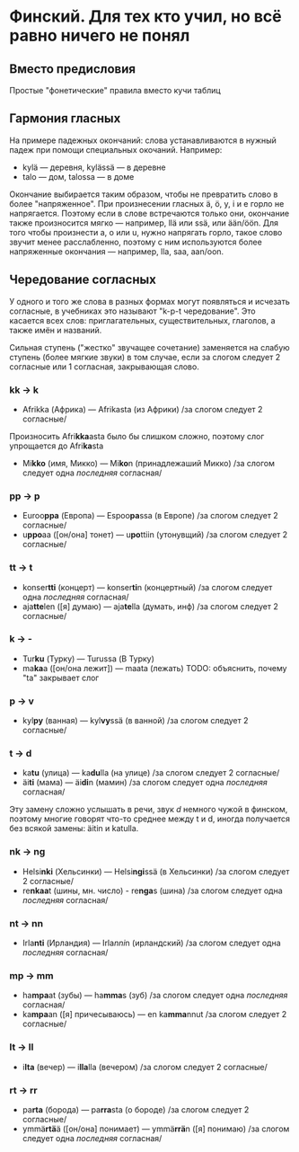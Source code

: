 # Финский. Для тех кто учил, но всё равно ничего не понял

## Вместо предисловия

Простые "фонетические" правила вместо кучи таблиц

## Гармония гласных

На примере падежных окончаний: слова устанавливаются в нужный падеж при помощи специальных окочаний. Например:

* kylä — деревня, kylässä — в деревне
* talo — дом, talossa — в доме

Окончание выбирается таким образом, чтобы не превратить слово в более "напряженное". При произнесении гласных ä, ö, y, i и e горло не напрягается. Поэтому если в слове встречаются только они, окончание также произносится мягко — например, llä или ssä, или ään/öön. Для того чтобы произнести a, o или u, нужно напрягать горло, такое слово звучит менее расслабленно, поэтому с ним используются более напряженные окончания — например, lla, saa, aan/oon.

## Чередование согласных

У одного и того же слова в разных формах могут появляться и исчезать согласные, в учебниках это называют "k-p-t чередование". Это касается всех слов: приглагательных, существительных, глаголов, а также имён и названий.

Сильная ступень ("жестко" звучащее сочетание) заменяется на слабую ступень (более мягкие звуки) в том случае, если за слогом следует 2 согласные или 1 согласная, закрывающая слово.

### kk -> k

* Afrikka (Африка) — Afrikasta (из Африки) /за слогом следует 2 согласные/

Произносить Afri**kka**asta было бы слишком сложно, поэтому слог упрощается до Afri**ka**sta

* Mi**kko** (имя, Микко) — Mi**ko**n (принадлежаший Микко) /за слогом следует одна *последняя* согласная/

### pp -> p

* Euroo**ppa** (Европа) — Espoo**pa**ssa (в Европе) /за слогом следует 2 согласные/
* u**ppo**aa ([он/она] тонет) — u**po**ttiin (утонувщий) /за слогом следует 2 согласные/

### tt -> t

* konser**tti** (концерт) — konser**ti**n (концертный) /за слогом следует одна *последняя* согласная/
* aja**tte**len ([я] думаю) — aja**te**lla (думать, инф) /за слогом следует 2 согласные/

### k -> -

* Tur**ku** (Турку) — Turussa (В Турку)
* ma**ka**a ([он/она лежит]) — maata (лежать)
TODO: объяснить, почему "ta" закрывает слог

### p -> v

* kyl**py** (ванная) — kyl**vy**ssä (в ванной) /за слогом следует 2 согласные/

### t -> d

* ka**tu** (улица) — ka**du**lla (на улице) /за слогом следует 2 согласные/
* äi**ti** (мама) — äi**di**n (мамин) /за слогом следует одна *последняя* согласная/

Эту замену сложно услышать в речи, звук *d* немного чужой в финском, поэтому многие говорят что-то среднее между t и d, иногда получается без всякой замены: äitin и katulla.

### nk -> ng

* Helsi**nki** (Хельсинки) — Helsi**ngi**ssä (в Хельсинки) /за слогом следует 2 согласные/
* re**nkaa**t (шины, мн. число) - re**nga**s (шина) /за слогом следует одна *последняя* согласная/

### nt -> nn

* Irla**nti** (Ирландия) — Irla*nni*n (ирландский) /за слогом следует одна *последняя* согласная/

### mp -> mm

* ha**mpa**at (зубы) — ha**mma**s (зуб) /за слогом следует одна *последняя* согласная/
* ka**mpa**an ([я] причесываюсь) — en ka**mma**nnut /за слогом следует 2 согласные/

### lt -> ll

* i**lta** (вечер) — i**lla**lla (вечером) /за слогом следует 2 согласные/

### rt -> rr

* pa**rta** (борода) — pa**rra**sta (о бороде) /за слогом следует 2 согласные/
* ymmä**rtä**ä ([он/она] понимает) — уmmä**rrä**n ([я] понимаю) /за слогом следует одна *последняя* согласная/
